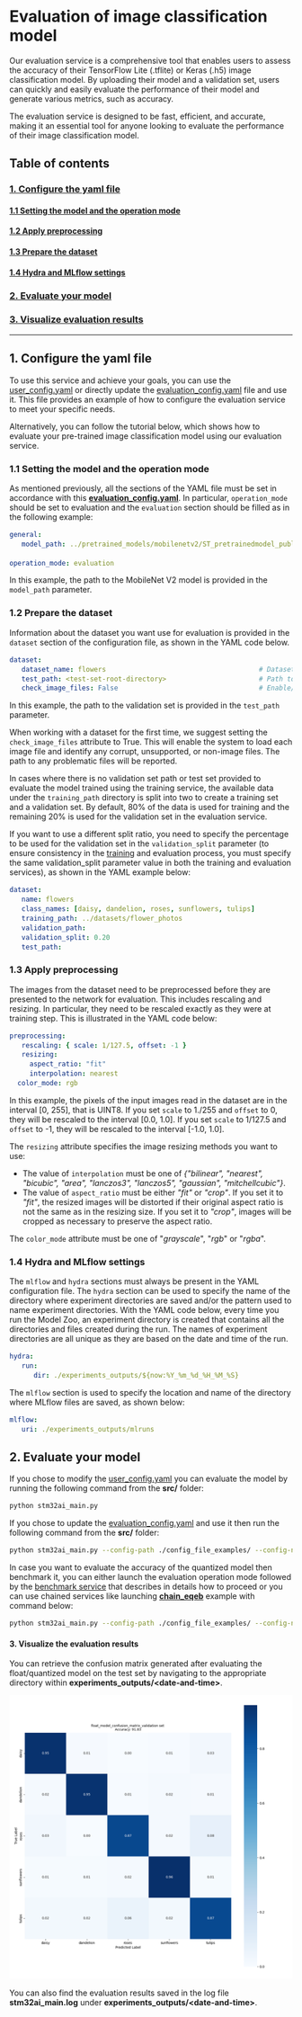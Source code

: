 # Evaluation of image classification model

Our evaluation service is a comprehensive tool that enables users to assess the accuracy of their TensorFlow Lite (.tflite) or Keras (.h5) image classification model. By uploading their model and a validation set, users can quickly and easily evaluate the performance of their model and generate various metrics, such as accuracy.

The evaluation service is designed to be fast, efficient, and accurate, making it an essential tool for anyone looking to evaluate the performance of their image classification model.

## <a id="">Table of contents</a>

### <a href="#1">1. Configure the yaml file</a>
#### <a href="#1-1">1.1 Setting the model and the operation mode</a>
#### <a href="#1-2">1.2 Apply preprocessing</a>
#### <a href="#1-3">1.3 Prepare the dataset</a>
#### <a href="#1-4">1.4 Hydra and MLflow settings</a>
### <a href="#2">2. Evaluate your model</a>
### <a href="#3">3. Visualize evaluation results</a>


__________________________________________

## <a id="1">1. Configure the yaml file</a>

To use this service and achieve your goals, you can use the [user_config.yaml](../user_config.yaml) or directly update the [evaluation_config.yaml](../config_file_examples/evaluation_config.yaml) file and use it. This file provides an example of how to configure the evaluation service to meet your specific needs.

Alternatively, you can follow the tutorial below, which shows how to evaluate your pre-trained image classification model using our evaluation service.

### <a id="1-1">1.1 Setting the model and the operation mode</a>

As mentioned previously, all the sections of the YAML file must be set in accordance with this **[evaluation_config.yaml](../config_file_examples/evaluation_config.yaml)**.
In particular, `operation_mode` should be set to evaluation and the `evaluation` section should be filled as in the following example: 

```yaml
general:
   model_path: ../pretrained_models/mobilenetv2/ST_pretrainedmodel_public_dataset/flowers/mobilenet_v2_0.35_128_fft/mobilenet_v2_0.35_128_fft.h5

operation_mode: evaluation
```
In this example, the path to the MobileNet V2 model is provided in the `model_path` parameter.

### <a id="1-2">1.2 Prepare the dataset</a>

Information about the dataset you want use for evaluation is provided in the `dataset` section of the configuration file, as shown in the YAML code below.

```yaml
dataset:
   dataset_name: flowers                                      # Dataset name. Optional, defaults to "<unnamed>".
   test_path: <test-set-root-directory>                       # Path to the root directory of the test set.
   check_image_files: False                                   # Enable/disable image file checking.
```
In this example, the path to the validation set is provided in the `test_path` parameter.

When working with a dataset for the first time, we suggest setting the `check_image_files` attribute to True. This will enable the system to load each image file and identify any corrupt, unsupported, or non-image files. The path to any problematic files will be reported.

In cases where there is no validation set path or test set provided to evaluate the model trained using the training service, the available data under the `training_path` directory is split into two to create a training set and a validation set. By default, 80% of the data is used for training and the remaining 20% is used for the validation set in the evaluation service. 

If you want to use a different split ratio, you need to specify the percentage to be used for the validation set in the `validation_split` parameter (to ensure consistency in the [training](../training/README.md) and evaluation process, you must specify the same validation_split parameter value in both the training and evaluation services), as shown in the YAML example below:

```yaml
dataset:
   name: flowers
   class_names: [daisy, dandelion, roses, sunflowers, tulips]
   training_path: ../datasets/flower_photos
   validation_path:
   validation_split: 0.20
   test_path:
```

### <a id="1-3">1.3 Apply preprocessing</a>

The images from the dataset need to be preprocessed before they are presented to the network for evaluation.
This includes rescaling and resizing. In particular, they need to be rescaled exactly as they were at training step.
This is illustrated in the YAML code below:

```yaml
preprocessing:
   rescaling: { scale: 1/127.5, offset: -1 }
   resizing: 
     aspect_ratio: "fit"
     interpolation: nearest
  color_mode: rgb
```

In this example, the pixels of the input images read in the dataset are in the interval [0, 255], that is UINT8. If you set `scale` to 1./255 and `offset` to 0, they will be rescaled to the interval [0.0, 1.0]. 
If you set `scale` to 1/127.5 and `offset` to -1, they will be rescaled to the interval [-1.0, 1.0].

The `resizing` attribute specifies the image resizing methods you want to use:
- The value of `interpolation` must be one of *{"bilinear", "nearest", "bicubic", "area", "lanczos3", "lanczos5", "gaussian", "mitchellcubic"}*.
- The value of `aspect_ratio` must be either *"fit"* or *"crop"*. If you set it to *"fit"*, the resized images will be distorted if their original aspect ratio is not the same as in the resizing size. 
If you set it to *"crop"*, images will be cropped as necessary to preserve the aspect ratio.

The `color_mode` attribute must be one of "*grayscale*", "*rgb*" or "*rgba*".

### <a id="1-4">1.4 Hydra and MLflow settings</a>

The `mlflow` and `hydra` sections must always be present in the YAML configuration file. The `hydra` section can be used to specify the name of the directory where experiment directories are saved and/or the pattern used to name experiment directories. With the YAML code below, every time you run the Model Zoo, an experiment directory is created that contains all the directories and files created during the run. The names of experiment directories are all unique as they are based on the date and time of the run.

```yaml
hydra:
   run:
      dir: ./experiments_outputs/${now:%Y_%m_%d_%H_%M_%S}
```

The `mlflow` section is used to specify the location and name of the directory where MLflow files are saved, as shown below:

```yaml
mlflow:
   uri: ./experiments_outputs/mlruns
```

## <a id="2">2. Evaluate your model</a>

If you chose to modify the [user_config.yaml](../user_config.yaml) you can evaluate the model by running the following command from the **src/** folder:

```bash
python stm32ai_main.py 
```
If you chose to update the [evaluation_config.yaml](../config_file_examples/evaluation_config.yaml) and use it then run the following command from the **src/** folder: 

```bash
python stm32ai_main.py --config-path ./config_file_examples/ --config-name evaluation_config.yaml
```
In case you want to evaluate the accuracy of the quantized model then benchmark it, you can either launch the evaluation operation mode followed by the [benchmark service](../benchmarking/README.md) that describes in details how to proceed or you can use chained services like launching **[chain_eqeb](../config_file_examples/chain_eqeb_config.yaml)** example with command below:

```bash
python stm32ai_main.py --config-path ./config_file_examples/ --config-name chain_eqeb_config.yaml
```

#### <a id="3">3. Visualize the evaluation results</a>

You can retrieve the confusion matrix generated after evaluating the float/quantized model on the test set by navigating to the appropriate directory within **experiments_outputs/\<date-and-time\>**.

![plot](doc/img/float_model_confusion_matrix_validation_set.png)

You can also find the evaluation results saved in the log file **stm32ai_main.log** under **experiments_outputs/\<date-and-time\>**.